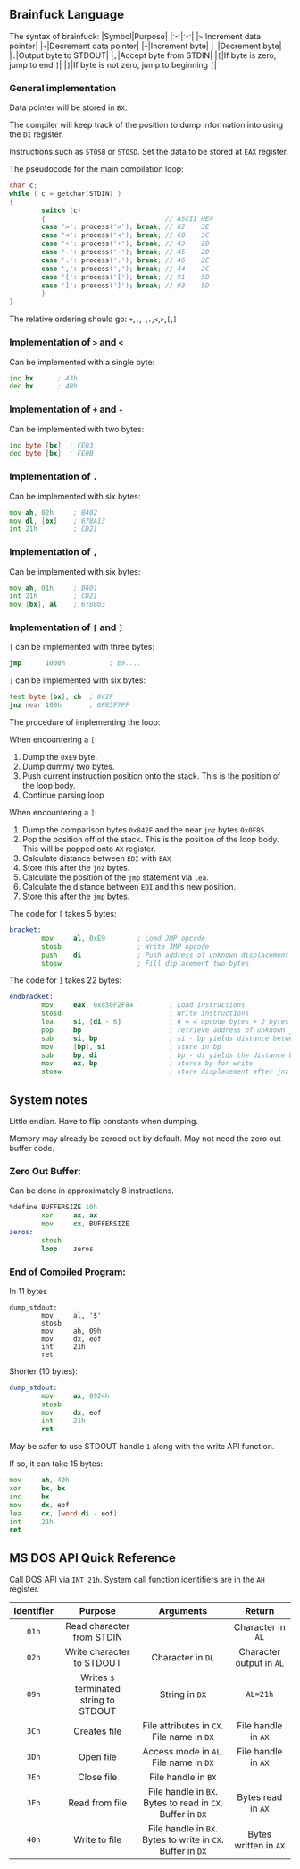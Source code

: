 ## Brainfuck Language

The syntax of brainfuck:
|Symbol|Purpose|
|:-:|:-:|
|`>`|Increment data pointer|
|`<`|Decrement data pointer|
|`+`|Increment byte|
|`-`|Decrement byte|
|`.`|Output byte to STDOUT|
|`,`|Accept byte from STDIN|
|`[`|If byte is zero, jump to end `]`|
|`]`|If byte is not zero, jump to beginning `[`|

### General implementation

Data pointer will be stored in `BX`.

The compiler will keep track of the position to dump information into using the `DI` register. 

Instructions such as `STOSB` or `STOSD`. Set the data to be stored at `EAX` register.

The pseudocode for the main compilation loop:
```C
char c;
while ( c = getchar(STDIN) )
{
        switch (c)
        {                              // ASCII HEX
        case '>': process('>'); break; // 62    3E
        case '<': process('<'); break; // 60    3C
        case '+': process('+'); break; // 43    2B
        case '-': process('-'); break; // 45    2D
        case '.': process('.'); break; // 46    2E
        case ',': process(','); break; // 44    2C
        case '[': process('['); break; // 91    5B 
        case ']': process(']'); break; // 93    5D
        }
}
```
The relative ordering should go:
`+`,`,`,`-`,`.`,`<`,`>`,`[`,`]`

### Implementation of `>` and `<`
Can be implemented with a single byte:
```asm
inc bx      ; 43h
dec bx      ; 4Bh
```

### Implementation of `+` and `-`
Can be implemented with two bytes:
```asm
inc byte [bx]  ; FE03
dec byte [bx]  ; FE0B
```

### Implementation of `.`
Can be implemented with six bytes:
```asm
mov ah, 02h     ; B402
mov dl, [bx]    ; 678A13
int 21h         ; CD21
```

### Implementation of `,`
Can be implemented with six bytes:
```asm
mov ah, 01h     ; B401
int 21h         ; CD21
mov [bx], al    ; 678803
```

### Implementation of `[` and `]`
`[` can be implemented with three bytes:
```asm
jmp      1000h           ; E9....
```

`]` can be implemented with six bytes:
```asm
test byte [bx], ch  ; 842F
jnz near 100h       ; 0F85F7FF
```

The procedure of implementing the loop:

When encountering a `[`:
1. Dump the `0xE9` byte.
2. Dump dummy two bytes.
3. Push current instruction position onto the stack. This is the position of the loop body.
4. Continue parsing loop

When encountering a `]`:
1. Dump the comparison bytes `0x842F` and the near `jnz` bytes `0x0F85`.
2. Pop the position off of the stack. This is the position of the loop body. This will be popped onto `AX` register. 
3. Calculate distance between `EDI` with `EAX`
4. Store this after the `jnz` bytes.
5. Calculate the position of the `jmp` statement via `lea`.
6. Calculate the distance between `EDI` and this new position.
7. Store this after the `jmp` bytes.

The code for `[` takes 5 bytes:
```asm
bracket:
        mov     al, 0xE9        ; Load JMP opcode
        stosb                   ; Write JMP opcode
        push    di              ; Push address of unknown displacement
        stosw                   ; Fill diplacement two bytes
```
The code for `]` takes 22 bytes:
```asm
endbracket:
        mov     eax, 0x850F2F84         ; Load instructions
        stosd                           ; Write instructions
        lea     si, [di - 6]            ; 6 = 4 opcode bytes + 2 bytes of unknown displacement after jmp
        pop     bp                      ; retrieve address of unknown jmp displacement in BP
        sub     si, bp                  ; si - bp yields distance between of loop body
        mov     [bp], si                ; store in bp  
        sub     bp, di                  ; bp - di yields the distance between jmp statements
        mov     ax, bp                  ; stores bp for write
        stosw                           ; store displacement after jnz
```

## System notes

Little endian. Have to flip constants when dumping.

Memory may already be zeroed out by default. May not need the zero out buffer code. 

### Zero Out Buffer:
Can be done in approximately 8 instructions.
```asm
%define BUFFERSIZE 10h
        xor     ax, ax
        mov     cx, BUFFERSIZE
zeros:
        stosb
        loop    zeros
```

### End of Compiled Program:
In 11 bytes
```
dump_stdout:
        mov     al, '$'         
        stosb                    
        mov     ah, 09h
        mov     dx, eof
        int     21h
        ret
```
Shorter (10 bytes):
```asm
dump_stdout:
        mov     ax, 0924h
        stosb
        mov     dx, eof
        int     21h
        ret
```

May be safer to use STDOUT handle `1` along with the write API function.

If so, it can take 15 bytes:
```asm
mov     ah, 40h
xor     bx, bx
inc     bx
mov     dx, eof 
lea     cx, [word di - eof]
int     21h
ret
```

## MS DOS API Quick Reference

Call DOS API via `INT 21h`. System call function
identifiers are in the `AH` register. 

|Identifier|Purpose|Arguments|Return|
|:-:|:-:|:-:|:-:|
|`01h`|Read character from STDIN||Character in `AL`|
|`02h`|Write character to STDOUT|Character in `DL`|Character output in `AL`|
|`09h`|Writes `$` terminated string to STDOUT|String in `DX`|`AL=21h`|
|`3Ch`|Creates file|File attributes in `CX`. File name in `DX`|File handle in `AX`|
|`3Dh`|Open file|Access mode in `AL`. File name in `DX`|File handle in `AX`|
|`3Eh`|Close file|File handle in `BX`||
|`3Fh`|Read from file|File handle in `BX`. Bytes to read in `CX`. Buffer in `DX`|Bytes read in `AX`|
|`40h`|Write to file|File handle in `BX`. Bytes to write in `CX`. Buffer in `DX`|Bytes written in `AX`|